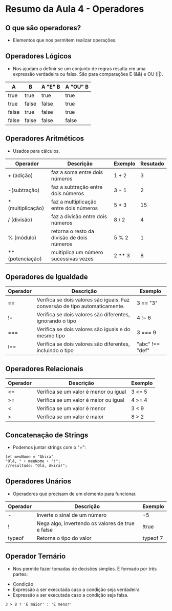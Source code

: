# Resumo da Aula 4 - Operadores 

## O que são operadores?

- Elementos que nos permitem realizar operações.

## Operadores Lógicos

 - Nos ajudam a definir se um conjunto de regras resulta em uma expressão verdadeira ou falsa. São para comparações E (&&) e OU (||).


| A | B | A "E" B | A "OU" B |
|--- |--- |--- |--- |
| true | true | true | true |
| true | false | false | true |
| false | true | false | true |
| false | false | false | false |

## Operadores Aritméticos

- Usados para cálculos.

| Operador | Descrição | Exemplo | Resutado |
|--- |--- |--- |--- |
| + (adição) |faz a soma entre dois números | 1 + 2 | 3 |
| -(subtração) | faz a subtração entre dois números | 3 - 1 | 2 |
| * (multiplicação) |faz a multiplicação entre dois números | 5 * 3 | 15 |
| / (divisão) | faz a divisão entre dois números| 8 / 2 | 4|
| % (módulo) | retorna o resto da divisão de dois números| 5 % 2 | 1|
| ** (potenciação) | multiplica um número sucessivas vezes| 2 ** 3 | 8|

## Operadores de Igualdade

| Operador | Descrição | Exemplo |
|--- |--- |--- |
| == | Verifica se dois valores são iguais. Faz conversão de tipo automaticamente. | 3 == "3" |
| != | Verifica se dois valores são diferentes, ignorando o tipo | 4 != 6 |
| === | Verifica se dois valores são iguais e do mesmo tipo | 3 === 9 |
| !== | Verifica se dois valores são diferentes, incluindo o tipo | "abc" !== "def" |

## Operadores Relacionais

| Operador | Descrição | Exemplo |
|--- |--- |--- |
| <= | Verifica se um valor é menor ou igual | 3 <= 5 |
| >= | Verifica se um valor é maior ou igual | 4 >= 4 |
| < | Verifica se um valor é menor | 3 < 9 |
| > | Verifica se um valor é maior | 8 > 2 | 

## Concatenação de Strings

- Podemos juntar strings com o "+":

```
let meuNome = "Akira"
"Olá, " + meuNome + "!";
//resultado: "Olá, Akira!";

```
## Operadores Unários
- Operadores que precisam de um elemento para funcionar.

| Operador | Descrição | Exemplo |
|--- |--- |--- |
| - | Inverte o sinal de um número | -5 |
| ! | Nega algo, invertendo os valores de true e false | !true |
| typeof | Retorna o tipo do valor | typeof 7 |

## Operador Ternário

- Nos permite fazer tomadas de decisões simples. É formado por três partes:

* Condição
* Expressão a ser executada caso a condição seja verdadeira
* Expressão a ser executada caso a condição seja falsa.

```
3 > 8 ? 'É maior' : 'É menor'

```
